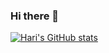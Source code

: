 ### Hi there 👋

[![Hari's GitHub stats](https://github-readme-stats.vercel.app/api?username=singhhari)](https://github.com/anuraghazra/github-readme-stats)


<!--
**singhhari/singhhari** is a ✨ _special_ ✨ repository because its `README.md` (this file) appears on your GitHub profile.

Here are some ideas to get you started:

- 🔭 I’m currently working on ...
- 🌱 I’m currently learning ...
- 👯 I’m looking to collaborate on ...
- 🤔 I’m looking for help with ...
- 💬 Ask me about ...
- 📫 How to reach me: ...
- 😄 Pronouns: ...
- ⚡ Fun fact: ...
-->
